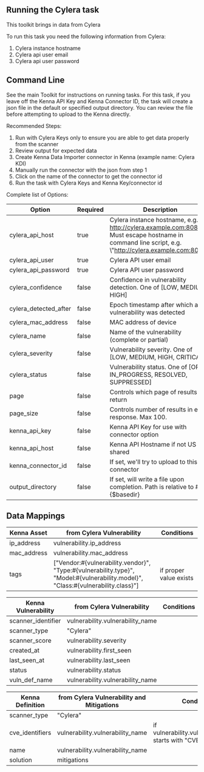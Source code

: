 ## Running the Cylera task

This toolkit brings in data from Cylera

To run this task you need the following information from Cylera:

1. Cylera instance hostname
2. Cylera api user email
3. Cylera api user password

## Command Line

See the main Toolkit for instructions on running tasks. For this task, if you leave off the Kenna API Key and Kenna Connector ID, the task will create a json file in the default or specified output directory. You can review the file before attempting to upload to the Kenna directly.

Recommended Steps:

1. Run with Cylera Keys only to ensure you are able to get data properly from the scanner
2. Review output for expected data
3. Create Kenna Data Importer connector in Kenna (example name: Cylera KDI)
4. Manually run the connector with the json from step 1
5. Click on the name of the connector to get the connector id
6. Run the task with Cylera Keys and Kenna Key/connector id

Complete list of Options:

| Option | Required | Description | default |
| --- | --- | --- | --- |
| cylera_api_host | true | Cylera instance hostname, e.g. http://cylera.example.com:8080 . Must escape hostname in command line script, e.g. \\"http://cylera.example.com:8080\"  | n/a |
| cylera_api_user | true | Cylera API user email | n/a |
| cylera_api_password | true | Cylera API user password | n/a |
| cylera_confidence | false | Confidence in vulnerability detection. One of [LOW, MEDIUM, HIGH] | n/a |
| cylera_detected_after | false | Epoch timestamp after which a vulnerability was detected | n/a |
| cylera_mac_address | false | MAC address of device | n/a |
| cylera_name | false | Name of the vulnerability (complete or partial) | n/a |
| cylera_severity | false | Vulnerability severity. One of [LOW, MEDIUM, HIGH, CRITICAL] | n/a |
| cylera_status | false | Vulnerability status. One of [OPEN, IN_PROGRESS, RESOLVED, SUPPRESSED] | n/a |
| page | false | Controls which page of results to return | 0 |
| page_size | false | Controls number of results in each response. Max 100. | 100 |
| kenna_api_key | false | Kenna API Key for use with connector option | n/a |
| kenna_api_host | false | Kenna API Hostname if not US shared | api.kennasecurity.com |
| kenna_connector_id | false | If set, we'll try to upload to this connector | n/a |
| output_directory | false | If set, will write a file upon completion. Path is relative to #{$basedir} | output/cylera |

## Data Mappings

| Kenna Asset | from Cylera Vulnerability | Conditions |
| --- | --- | --- |
| ip_address | vulnerability.ip_address | |
| mac_address | vulnerability.mac_address | |
| tags | ["Vendor:#{vulnerability.vendor}", "Type:#{vulnerability.type}", "Model:#{vulnerability.model}", "Class:#{vulnerability.class}"] | if proper value exists |

| Kenna Vulnerability | from Cylera Vulnerability | Conditions |
| --- | --- | --- |
| scanner_identifier | vulnerability.vulnerability_name | |
| scanner_type | "Cylera" | |
| scanner_score | vulnerability.severity | |
| created_at | vulnerability.first_seen | |
| last_seen_at | vulnerability.last_seen | |
| status | vulnerability.status | |
| vuln_def_name | vulnerability.vulnerability_name | |

| Kenna Definition | from Cylera Vulnerability and Mitigations | Conditions |
| --- | --- | --- |
| scanner_type | "Cylera" | |
| cve_identifiers | vulnerability.vulnerability_name | if vulnerability.vulnerability_name starts with "CVE" |
| name | vulnerability.vulnerability_name | |
| solution | mitigations | |
